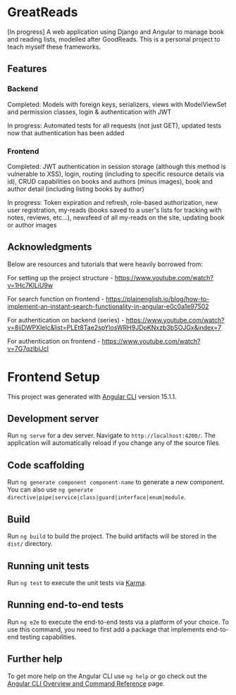 # GreatReads
[In progress] A web application using Django and Angular to manage book and reading lists, modelled after GoodReads. This is a personal project to teach myself these frameworks.

## Features
### Backend 
Completed: Models with foreign keys, serializers, views with ModelViewSet and permission classes, login & authentication with JWT 

In progress: Automated tests for all requests (not just GET), updated tests now that authentication has been added

### Frontend
Completed: JWT authentication in session storage (although this method is vulnerable to XSS), login, routing (including to specific resource details via id), CRUD capabilities on books and authors (minus images), book and author detail (including listing books by author)

In progress: Token expiration and refresh, role-based authorization, new user registration, my-reads (books saved to a user's lists for tracking with notes, reviews, etc...), newsfeed of all my-reads on the site, updating book or author images

## Acknowledgments
Below are resources and tutorials that were heavily borrowed from:

For setting up the project structure - https://www.youtube.com/watch?v=1Hc7KlLiU9w

For search function on frontend - https://plainenglish.io/blog/how-to-implement-an-instant-search-functionality-in-angular-e0c0a1e97502

For authentication on backend (series) - https://www.youtube.com/watch?v=8iiDWPXleIc&list=PLEt8Tae2spYlosWRH9JDpKNxzb3bSOJGx&index=7

For authentication on frontend - https://www.youtube.com/watch?v=7G7qzlblJcI



# Frontend Setup
This project was generated with [Angular CLI](https://github.com/angular/angular-cli) version 15.1.1.
## Development server

Run `ng serve` for a dev server. Navigate to `http://localhost:4200/`. The application will automatically reload if you change any of the source files.

## Code scaffolding

Run `ng generate component component-name` to generate a new component. You can also use `ng generate directive|pipe|service|class|guard|interface|enum|module`.

## Build

Run `ng build` to build the project. The build artifacts will be stored in the `dist/` directory.

## Running unit tests

Run `ng test` to execute the unit tests via [Karma](https://karma-runner.github.io).

## Running end-to-end tests

Run `ng e2e` to execute the end-to-end tests via a platform of your choice. To use this command, you need to first add a package that implements end-to-end testing capabilities.

## Further help

To get more help on the Angular CLI use `ng help` or go check out the [Angular CLI Overview and Command Reference](https://angular.io/cli) page.
